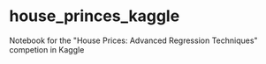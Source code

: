 # house_princes_kaggle
Notebook for the "House Prices: Advanced Regression Techniques" competion in Kaggle
